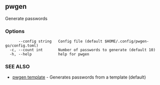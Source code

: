 ## pwgen

Generate passwords

### Options

```
      --config string   Config file (default $HOME/.config/pwgen-go/config.toml)
  -c, --count int       Number of passwords to generate (default 10)
  -h, --help            help for pwgen
```

### SEE ALSO

* [pwgen template](pwgen_template.md)	 - Generates passwords from a template (default)

